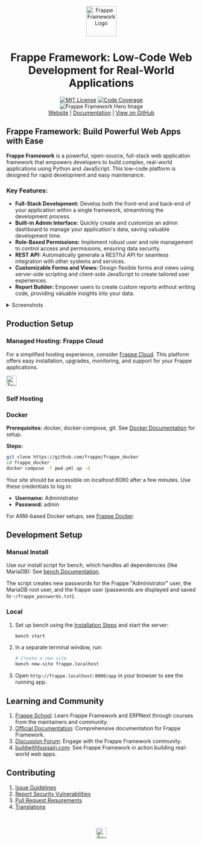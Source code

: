 <div align="center" markdown="1">
  <img src=".github/framework-logo-new.svg" width="80" height="80" alt="Frappe Framework Logo"/>
  <h1>Frappe Framework: Low-Code Web Development for Real-World Applications</h1>
</div>

<div align="center">
  <a target="_blank" href="LICENSE" title="License: MIT"><img src="https://img.shields.io/badge/License-MIT-success.svg" alt="MIT License"></a>
  <a href="https://codecov.io/gh/frappe/frappe"><img src="https://codecov.io/gh/frappe/frappe/branch/develop/graph/badge.svg?token=XoTa679hIj" alt="Code Coverage"></a>
</div>
<div align="center">
  <img src=".github/hero-image.png" alt="Frappe Framework Hero Image" />
</div>
<div align="center">
  <a href="https://frappe.io/framework">Website</a> | <a href="https://docs.frappe.io/framework">Documentation</a> | <a href="https://github.com/frappe/frappe">View on GitHub</a>
</div>

## Frappe Framework: Build Powerful Web Apps with Ease

**Frappe Framework** is a powerful, open-source, full-stack web application framework that empowers developers to build complex, real-world applications using Python and JavaScript. This low-code platform is designed for rapid development and easy maintenance.

### Key Features:

*   **Full-Stack Development:** Develop both the front-end and back-end of your application within a single framework, streamlining the development process.
*   **Built-in Admin Interface:** Quickly create and customize an admin dashboard to manage your application's data, saving valuable development time.
*   **Role-Based Permissions:** Implement robust user and role management to control access and permissions, ensuring data security.
*   **REST API:** Automatically generate a RESTful API for seamless integration with other systems and services.
*   **Customizable Forms and Views:** Design flexible forms and views using server-side scripting and client-side JavaScript to create tailored user experiences.
*   **Report Builder:** Empower users to create custom reports without writing code, providing valuable insights into your data.

<details>
<summary>Screenshots</summary>

![List View](.github/fw-list-view.png)
![Form View](.github/fw-form-view.png)
![Role Permission Manager](.github/fw-rpm.png)
</details>

## Production Setup

### Managed Hosting: Frappe Cloud

For a simplified hosting experience, consider [Frappe Cloud](https://frappecloud.com). This platform offers easy installation, upgrades, monitoring, and support for your Frappe applications.

<div>
    <a href="https://frappecloud.com/" target="_blank">
        <picture>
            <source media="(prefers-color-scheme: dark)" srcset="https://frappe.io/files/try-on-fc-white.png">
            <img src="https://frappe.io/files/try-on-fc-black.png" alt="Try on Frappe Cloud" height="28" />
        </picture>
    </a>
</div>

### Self Hosting

### Docker

**Prerequisites:** docker, docker-compose, git.  See [Docker Documentation](https://docs.docker.com) for setup.

**Steps:**

```bash
git clone https://github.com/frappe/frappe_docker
cd frappe_docker
docker compose -f pwd.yml up -d
```

Your site should be accessible on localhost:8080 after a few minutes.  Use these credentials to log in:
*   **Username:** Administrator
*   **Password:** admin

For ARM-based Docker setups, see [Frappe Docker](https://github.com/frappe/frappe_docker?tab=readme-ov-file#to-run-on-arm64-architecture-follow-this-instructions).

## Development Setup

### Manual Install

Use our install script for bench, which handles all dependencies (like MariaDB):  See [bench Documentation](https://github.com/frappe/bench).

The script creates new passwords for the Frappe "Administrator" user, the MariaDB root user, and the frappe user (passwords are displayed and saved to `~/frappe_passwords.txt`).

### Local

1.  Set up bench using the [Installation Steps](https://docs.frappe.io/framework/user/en/installation) and start the server:

    ```bash
    bench start
    ```

2.  In a separate terminal window, run:

    ```bash
    # Create a new site
    bench new-site frappe.localhost
    ```

3.  Open `http://frappe.localhost:8000/app` in your browser to see the running app.

## Learning and Community

1.  [Frappe School](https://frappe.school):  Learn Frappe Framework and ERPNext through courses from the maintainers and community.
2.  [Official Documentation](https://docs.frappe.io/framework): Comprehensive documentation for Frappe Framework.
3.  [Discussion Forum](https://discuss.frappe.io/): Engage with the Frappe Framework community.
4.  [buildwithhussain.com](https://buildwithhussain.com): See Frappe Framework in action building real-world web apps.

## Contributing

1.  [Issue Guidelines](https://github.com/frappe/erpnext/wiki/Issue-Guidelines)
2.  [Report Security Vulnerabilities](https://frappe.io/security)
3.  [Pull Request Requirements](https://github.com/frappe/erpnext/wiki/Contribution-Guidelines)
4.  [Translations](https://crowdin.com/project/frappe)

<br>
<br>
<div align="center">
  <a href="https://frappe.io" target="_blank">
    <picture>
      <source media="(prefers-color-scheme: dark)" srcset="https://frappe.io/files/Frappe-white.png">
      <img src="https://frappe.io/files/Frappe-black.png" alt="Frappe Technologies" height="28"/>
    </picture>
  </a>
</div>
